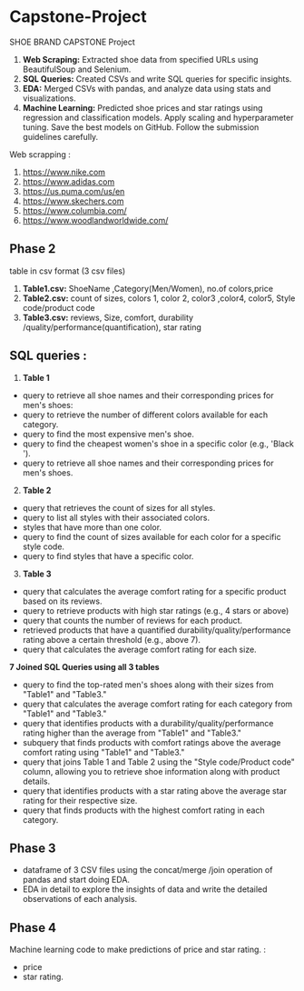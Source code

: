# Capstone-Project
SHOE BRAND CAPSTONE Project

1. **Web Scraping:** Extracted shoe data from specified URLs using BeautifulSoup and Selenium.
2. **SQL Queries:** Created CSVs and write SQL queries for specific insights.
3. **EDA:** Merged CSVs with pandas, and analyze data using stats and visualizations.
4. **Machine Learning:** Predicted shoe prices and star ratings using regression and classification models. Apply scaling and hyperparameter tuning. Save the best models on GitHub. Follow the submission guidelines carefully.


Web scrapping :
1. https://www.nike.com
2. https://www.adidas.com
3. https://us.puma.com/us/en
4. https://www.skechers.com
5. https://www.columbia.com/
6. https://www.woodlandworldwide.com/

## Phase 2 
table in  csv format  (3 csv files)  

1. **Table1.csv:** ShoeName ,Category(Men/Women), no.of colors,price  
2. **Table2.csv:** count of sizes, colors 1, color 2, color3 ,color4, color5, Style code/product code  
3. **Table3.csv:** reviews, Size, comfort, durability /quality/performance(quantification), star rating

## SQL queries :

1. **Table 1**          
  * query  to retrieve all shoe names and their corresponding prices for men's shoes:
  * query to retrieve the number of different colors available for each category.
  * query to find the most expensive men's shoe.
  * query to find the cheapest women's shoe in a specific color (e.g., 'Black ').
  * query to retrieve all shoe names and their corresponding prices for men's shoes.

2. **Table 2**
  * query that retrieves the count of sizes for all styles.
  * query to list all styles with their associated colors.
  * styles that have more than one color.
  * query to find the count of sizes available for each color for a specific style code.
  * query to find styles that have a specific color.

3. **Table 3**
  * query that calculates the average comfort rating for a specific product based on its reviews.
  * query to retrieve products with high star ratings (e.g., 4 stars or above)
  * query that counts the number of reviews for each product.
  * retrieved products that have a quantified durability/quality/performance rating above a certain threshold (e.g., above 7).
  * query that  calculates the average comfort rating for each size.

**7  Joined SQL Queries  using all 3 tables**
  * query to find the top-rated men's shoes along with their sizes from "Table1" and "Table3."
  * query that calculates the average comfort rating for each category from "Table1" and "Table3."
  * query that identifies products with a durability/quality/performance rating higher than the average from "Table1" and "Table3."
  * subquery that finds products with comfort ratings above the average comfort rating using "Table1" and "Table3."
  * query that joins Table 1  and Table 2  using the "Style code/Product code" column, allowing you to retrieve shoe information along with product details.
  * query that  identifies products with a star rating above the average star rating for their respective size.
  * query that finds products with the highest comfort rating in each category.

## Phase  3
* dataframe of 3 CSV files using the concat/merge /join operation of pandas and start doing EDA.
* EDA in detail to explore the insights of data and write the detailed observations of each analysis.

## Phase 4
Machine learning code to make predictions of price and star rating. :
* price
* star rating.























 



 



 

